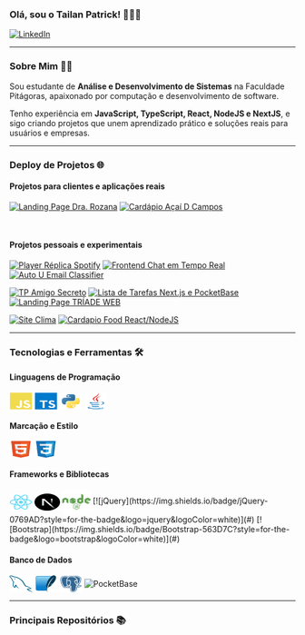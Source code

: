 ### Olá, sou o Tailan Patrick! 👨‍💻💛

[![LinkedIn](https://img.shields.io/badge/LinkedIn-0077B5?style=for-the-badge&logo=linkedin&logoColor=white)](https://linkedin.com/in/tailanpatrick)

---

### Sobre Mim 👨‍🎓

Sou estudante de **Análise e Desenvolvimento de Sistemas** na Faculdade Pitágoras, apaixonado por computação e desenvolvimento de software.

Tenho experiência em **JavaScript, TypeScript, React, NodeJS e NextJS**, e sigo criando projetos que unem aprendizado prático e soluções reais para usuários e empresas.

---

### Deploy de Projetos 🌐

#### Projetos para clientes e aplicações reais

[![Landing Page Dra. Rozana](https://img.shields.io/static/v1?label=Deploy&message=Landing%20Page%20Dra.%20Rozana&color=007BFF)](https://landing-page-dr-rozana.vercel.app/)
[![Cardápio Açaí D Campos](https://img.shields.io/static/v1?label=Deploy&message=Cardápio%20Açaí%20D%20Campos&color=513F8B)](https://menu-acai-d-campos.vercel.app/)

<br>

#### Projetos pessoais e experimentais

[![Player Réplica Spotify](https://img.shields.io/static/v1?label=Deploy&message=Player%20Spotify&color=1DB954)](https://player-spotify.vercel.app/)
[![Frontend Chat em Tempo Real](https://img.shields.io/static/v1?label=Deploy&message=Chat%20Tempo%20Real&color=000000)](https://frontend-chat-em-tempo-real.vercel.app/)
[![Auto U Email Classifier](https://img.shields.io/static/v1?label=Deploy&message=Email%20Classifier&color=D63384)](https://auto-u-email-classifier.vercel.app/)

[![TP Amigo Secreto](https://img.shields.io/static/v1?label=Deploy&message=Amigo%20Secreto&color=006400)](https://tp-amigo-secreto.vercel.app/)
[![Lista de Tarefas Next.js e PocketBase](https://img.shields.io/static/v1?label=Deploy&message=Lista%20de%20Tarefas&color=000000)](https://to-do-list-next-six.vercel.app/)
[![Landing Page TRÍADE WEB](https://img.shields.io/static/v1?label=Deploy&message=Landing%20Page%20TRÍADE&color=E96228)](https://tailanpatrick.github.io/landingpage-triade-web/)

[![Site Clima](https://img.shields.io/static/v1?label=Deploy&message=Site%20Clima&color=081E3C)](https://tailanpatrick.github.io/app-clima/)
[![Cardapio Food React/NodeJS](https://img.shields.io/static/v1?label=Projeto&message=Cardapio%20Food&color=E74D3B)](https://github.com/tailanpatrick/cardapio-food)

---

### Tecnologias e Ferramentas 🛠️

#### Linguagens de Programação

<div>
  <img align="center" alt="JavaScript" height="30" width="40" src="https://raw.githubusercontent.com/devicons/devicon/master/icons/javascript/javascript-plain.svg">
  <img align="center" alt="TypeScript" height="30" width="40" src="https://raw.githubusercontent.com/devicons/devicon/master/icons/typescript/typescript-plain.svg">
  <img align="center" alt="Python" height="30" width="40" src="https://raw.githubusercontent.com/devicons/devicon/master/icons/python/python-original.svg">
  <img align="center" alt="Java" height="30" width="40" src="https://raw.githubusercontent.com/devicons/devicon/55609aa5bd817ff167afce0d965585c92040787a/icons/java/java-original.svg">
</div>

#### Marcação e Estilo

<div>
  <img align="center" alt="HTML5" height="30" width="40" src="https://raw.githubusercontent.com/devicons/devicon/master/icons/html5/html5-original.svg">
  <img align="center" alt="CSS3" height="30" width="40" src="https://raw.githubusercontent.com/devicons/devicon/master/icons/css3/css3-original.svg">
</div>

#### Frameworks e Bibliotecas

  <img align="center" alt="React" height="30" width="40" src="https://raw.githubusercontent.com/devicons/devicon/master/icons/react/react-original.svg">
  <img align="center" alt="NextJS" height="30" width="45" src="https://raw.githubusercontent.com/devicons/devicon/55609aa5bd817ff167afce0d965585c92040787a/icons/nextjs/nextjs-original.svg">
  <img align="center" alt="NodeJS" height="45" width="50" src="https://raw.githubusercontent.com/devicons/devicon/master/icons/nodejs/nodejs-plain-wordmark.svg">
  [![jQuery](https://img.shields.io/badge/jQuery-0769AD?style=for-the-badge&logo=jquery&logoColor=white)](#)
  [![Bootstrap](https://img.shields.io/badge/Bootstrap-563D7C?style=for-the-badge&logo=bootstrap&logoColor=white)](#)

#### Banco de Dados

<div>
  <img align="center" alt="MySQL" height="30" width="40" src="https://raw.githubusercontent.com/devicons/devicon/master/icons/mysql/mysql-original.svg">
  <img align="center" alt="SQLite" height="30" width="40" src="https://raw.githubusercontent.com/devicons/devicon/6910f0503efdd315c8f9b858234310c06e04d9c0/icons/sqlite/sqlite-original.svg">
  <img align="center" alt="PostgreSQL" height="30" width="40" src="https://raw.githubusercontent.com/devicons/devicon/6910f0503efdd315c8f9b858234310c06e04d9c0/icons/postgresql/postgresql-plain.svg">
  <img align="center" alt="PocketBase" height="30" width="30" src="https://pbs.twimg.com/profile_images/1544692814822391811/s2hcCido_400x400.png">
</div>

---

### Principais Repositórios 📚
